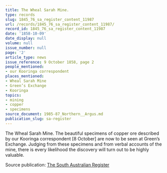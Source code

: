 ```yaml
---
title: The Wheal Sarah Mine.
type: records
slug: 1845_76_sa_register_content_11987
url: /records/1845_76_sa_register_content_11987/
record_id: 1845_76_sa_register_content_11987
date: '1858-10-09'
date_display: null
volume: null
issue_number: null
page: '2'
article_type: news
issue_reference: 9 October 1858, page 2
people_mentioned:
- our Kooringa correspondent
places_mentioned:
- Wheal Sarah Mine
- Green’s Exchange
- Kooringa
topics:
- mining
- copper
- specimens
source_document: 1985-87_Northern__Argus.md
publication_slug: sa-register
---
```


The Wheal Sarah Mine.  The beautiful specimens of copper ore described by our Kooringa correspondent [8 October] are now to be seen at Green’s Exchange.  Judging from these specimens and from verbal accounts of the mine, there is every likelihood the discovery will turn out to be highly valuable.

Source publication: [The South Australian Register](/publications/sa-register/)
